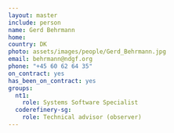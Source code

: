 ```yaml
---
layout: master
include: person
name: Gerd Behrmann
home:
country: DK
photo: assets/images/people/Gerd_Behrmann.jpg
email: behrmann@ndgf.org
phone: "+45 60 62 64 35"
on_contract: yes
has_been_on_contract: yes
groups:
  nt1:
    role: Systems Software Specialist
  coderefinery-sg:
    role: Technical advisor (observer)
---
```

